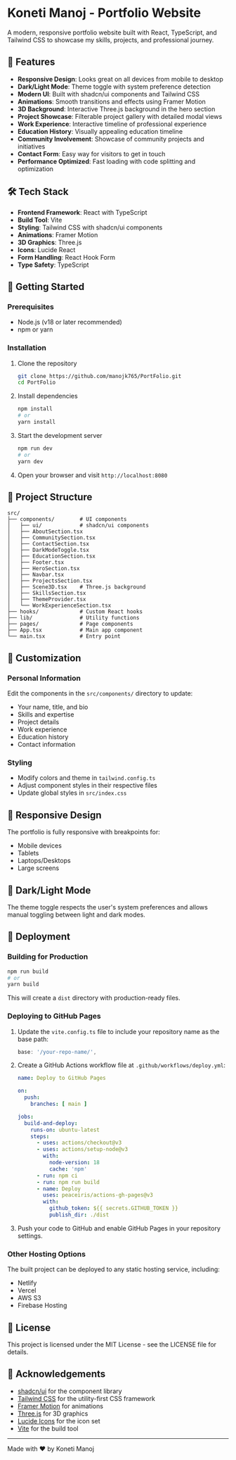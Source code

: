 # Koneti Manoj - Portfolio Website

A modern, responsive portfolio website built with React, TypeScript, and Tailwind CSS to showcase my skills, projects, and professional journey.

## 🌟 Features

- **Responsive Design**: Looks great on all devices from mobile to desktop
- **Dark/Light Mode**: Theme toggle with system preference detection
- **Modern UI**: Built with shadcn/ui components and Tailwind CSS
- **Animations**: Smooth transitions and effects using Framer Motion
- **3D Background**: Interactive Three.js background in the hero section
- **Project Showcase**: Filterable project gallery with detailed modal views
- **Work Experience**: Interactive timeline of professional experience
- **Education History**: Visually appealing education timeline
- **Community Involvement**: Showcase of community projects and initiatives
- **Contact Form**: Easy way for visitors to get in touch
- **Performance Optimized**: Fast loading with code splitting and optimization

## 🛠️ Tech Stack

- **Frontend Framework**: React with TypeScript
- **Build Tool**: Vite
- **Styling**: Tailwind CSS with shadcn/ui components
- **Animations**: Framer Motion
- **3D Graphics**: Three.js
- **Icons**: Lucide React
- **Form Handling**: React Hook Form
- **Type Safety**: TypeScript

## 🚀 Getting Started

### Prerequisites

- Node.js (v18 or later recommended)
- npm or yarn

### Installation

1. Clone the repository
   ```bash
   git clone https://github.com/manojk765/PortFolio.git
   cd PortFolio
   ```

2. Install dependencies
   ```bash
   npm install
   # or
   yarn install
   ```

3. Start the development server
   ```bash
   npm run dev
   # or
   yarn dev
   ```

4. Open your browser and visit `http://localhost:8080`

## 📂 Project Structure

```
src/
├── components/        # UI components
│   ├── ui/            # shadcn/ui components
│   ├── AboutSection.tsx
│   ├── CommunitySection.tsx
│   ├── ContactSection.tsx
│   ├── DarkModeToggle.tsx
│   ├── EducationSection.tsx
│   ├── Footer.tsx
│   ├── HeroSection.tsx
│   ├── Navbar.tsx
│   ├── ProjectsSection.tsx
│   ├── Scene3D.tsx    # Three.js background
│   ├── SkillsSection.tsx
│   ├── ThemeProvider.tsx
│   └── WorkExperienceSection.tsx
├── hooks/             # Custom React hooks
├── lib/               # Utility functions
├── pages/             # Page components
├── App.tsx            # Main app component
└── main.tsx           # Entry point
```

## 🔧 Customization

### Personal Information

Edit the components in the `src/components/` directory to update:
- Your name, title, and bio
- Skills and expertise
- Project details
- Work experience
- Education history
- Contact information

### Styling

- Modify colors and theme in `tailwind.config.ts`
- Adjust component styles in their respective files
- Update global styles in `src/index.css`

## 📱 Responsive Design

The portfolio is fully responsive with breakpoints for:
- Mobile devices
- Tablets
- Laptops/Desktops
- Large screens

## 🌙 Dark/Light Mode

The theme toggle respects the user's system preferences and allows manual toggling between light and dark modes.

## 🚢 Deployment

### Building for Production

```bash
npm run build
# or
yarn build
```

This will create a `dist` directory with production-ready files.

### Deploying to GitHub Pages

1. Update the `vite.config.ts` file to include your repository name as the base path:
   ```typescript
   base: '/your-repo-name/',
   ```

2. Create a GitHub Actions workflow file at `.github/workflows/deploy.yml`:
   ```yaml
   name: Deploy to GitHub Pages

   on:
     push:
       branches: [ main ]

   jobs:
     build-and-deploy:
       runs-on: ubuntu-latest
       steps:
         - uses: actions/checkout@v3
         - uses: actions/setup-node@v3
           with:
             node-version: 18
             cache: 'npm'
         - run: npm ci
         - run: npm run build
         - name: Deploy
           uses: peaceiris/actions-gh-pages@v3
           with:
             github_token: ${{ secrets.GITHUB_TOKEN }}
             publish_dir: ./dist
   ```

3. Push your code to GitHub and enable GitHub Pages in your repository settings.

### Other Hosting Options

The built project can be deployed to any static hosting service, including:
- Netlify
- Vercel
- AWS S3
- Firebase Hosting

## 📄 License

This project is licensed under the MIT License - see the LICENSE file for details.

## 🙏 Acknowledgements

- [shadcn/ui](https://ui.shadcn.com/) for the component library
- [Tailwind CSS](https://tailwindcss.com/) for the utility-first CSS framework
- [Framer Motion](https://www.framer.com/motion/) for animations
- [Three.js](https://threejs.org/) for 3D graphics
- [Lucide Icons](https://lucide.dev/) for the icon set
- [Vite](https://vitejs.dev/) for the build tool

---

Made with ❤️ by Koneti Manoj
